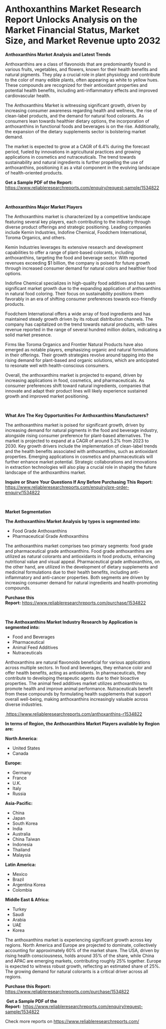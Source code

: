 <p><h1>Anthoxanthins Market Research Report Unlocks Analysis on the Market Financial Status, Market Size, and Market Revenue upto 2032</h1></p><p><strong>Anthoxanthins Market Analysis and Latest Trends</strong></p>
<p><p>Anthoxanthins are a class of flavonoids that are predominantly found in various fruits, vegetables, and flowers, known for their health benefits and natural pigments. They play a crucial role in plant physiology and contribute to the color of many edible plants, often appearing as white to yellow hues. These compounds are recognized for their antioxidant properties and potential health benefits, including anti-inflammatory effects and improved cardiovascular health.</p><p>The Anthoxanthins Market is witnessing significant growth, driven by increasing consumer awareness regarding health and wellness, the rise of clean-label products, and the demand for natural food colorants. As consumers lean towards healthier dietary options, the incorporation of anthoxanthins in functional foods and beverages is on the rise. Additionally, the expansion of the dietary supplements sector is bolstering market demand. </p><p>The market is expected to grow at a CAGR of 6.4% during the forecast period, fueled by innovations in agricultural practices and growing applications in cosmetics and nutraceuticals. The trend towards sustainability and natural ingredients is further propelling the use of anthoxanthins, positioning it as a vital component in the evolving landscape of health-oriented products.</p></p>
<p><strong>Get a Sample PDF of the Report:&nbsp;</strong> <a href="https://www.reliableresearchreports.com/enquiry/request-sample/1534822?utm_campaign=2333&utm_medium=2&utm_source=Github&utm_content=ia&utm_term=14022025&utm_id=anthoxanthins">https://www.reliableresearchreports.com/enquiry/request-sample/1534822</a></p>
<p>&nbsp;</p>
<p><strong>Anthoxanthins Major Market Players</strong></p>
<p><p>The Anthoxanthins market is characterized by a competitive landscape featuring several key players, each contributing to the industry through diverse product offerings and strategic positioning. Leading companies include Kemin Industries, Indofine Chemical, Foodchem International, Toroma Organics, and others. </p><p>Kemin Industries leverages its extensive research and development capabilities to offer a range of plant-based colorants, including anthoxanthins, targeting the food and beverage sector. With reported revenues exceeding $1 billion, the company is poised for future growth through increased consumer demand for natural colors and healthier food options.</p><p>Indofine Chemical specializes in high-quality food additives and has seen significant market growth due to the expanding application of anthoxanthins in natural food coloring. Their focus on sustainability positions them favorably in an era of shifting consumer preferences towards eco-friendly products.</p><p>Foodchem International offers a wide array of food ingredients and has maintained steady growth driven by its robust distribution channels. The company has capitalized on the trend towards natural products, with sales revenue reported in the range of several hundred million dollars, indicating a solid market presence.</p><p>Firms like Toroma Organics and Frontier Natural Products have also emerged as notable players, emphasizing organic and natural formulations in their offerings. Their growth strategies revolve around tapping into the rising demand for plant-based and organic solutions, which are anticipated to resonate well with health-conscious consumers.</p><p>Overall, the anthoxanthins market is projected to expand, driven by increasing applications in food, cosmetics, and pharmaceuticals. As consumer preferences shift toward natural ingredients, companies that innovate and adapt their product lines will likely experience sustained growth and improved market positioning.</p></p>
<p>&nbsp;</p>
<p><strong>What Are The Key Opportunities For Anthoxanthins Manufacturers?</strong></p>
<p><p>The anthoxanthins market is poised for significant growth, driven by increasing demand for natural pigments in the food and beverage industry, alongside rising consumer preference for plant-based alternatives. The market is projected to expand at a CAGR of around 5.2% from 2023 to 2030. Key growth drivers include the implementation of clean-label trends and the health benefits associated with anthoxanthins, such as antioxidant properties. Emerging applications in cosmetics and pharmaceuticals will further enhance market potential. Strategic collaborations and innovations in extraction technologies will also play a crucial role in shaping the future landscape of the anthoxanthins market.</p></p>
<p><strong>Inquire or Share Your Questions If Any Before Purchasing This Report:</strong> <a href="https://www.reliableresearchreports.com/enquiry/pre-order-enquiry/1534822?utm_campaign=2333&utm_medium=2&utm_source=Github&utm_content=ia&utm_term=14022025&utm_id=anthoxanthins">https://www.reliableresearchreports.com/enquiry/pre-order-enquiry/1534822</a></p>
<p>&nbsp;</p>
<p><strong>Market Segmentation</strong></p>
<p><strong>The Anthoxanthins Market Analysis by types is segmented into:</strong></p>
<p><ul><li>Food Grade Anthoxanthins</li><li>Pharmaceutical Grade Anthoxanthins</li></ul></p>
<p><p>The anthoxanthins market comprises two primary segments: food grade and pharmaceutical grade anthoxanthins. Food grade anthoxanthins are utilized as natural colorants and antioxidants in food products, enhancing nutritional value and visual appeal. Pharmaceutical grade anthoxanthins, on the other hand, are utilized in the development of dietary supplements and medicinal formulations due to their health benefits, including anti-inflammatory and anti-cancer properties. Both segments are driven by increasing consumer demand for natural ingredients and health-promoting compounds.</p></p>
<p><strong>Purchase this Report:&nbsp;</strong><a href="https://www.reliableresearchreports.com/purchase/1534822?utm_campaign=2333&utm_medium=2&utm_source=Github&utm_content=ia&utm_term=14022025&utm_id=anthoxanthins">https://www.reliableresearchreports.com/purchase/1534822</a></p>
<p>&nbsp;</p>
<p><strong>The Anthoxanthins Market Industry Research by Application is segmented into:</strong></p>
<p><ul><li>Food and Beverages</li><li>Pharmaceutical</li><li>Animal Feed Additives</li><li>Nutraceuticals</li></ul></p>
<p><p>Anthoxanthins are natural flavonoids beneficial for various applications across multiple sectors. In food and beverages, they enhance color and offer health benefits, acting as antioxidants. In pharmaceuticals, they contribute to developing therapeutic agents due to their bioactive properties. The animal feed additives market utilizes anthoxanthins to promote health and improve animal performance. Nutraceuticals benefit from these compounds by formulating health supplements that support overall well-being, making anthoxanthins increasingly valuable across diverse industries.</p></p>
<p><a href="https://www.reliableresearchreports.com/anthoxanthins-r1534822?utm_campaign=2333&utm_medium=2&utm_source=Github&utm_content=ia&utm_term=14022025&utm_id=anthoxanthins">&nbsp;https://www.reliableresearchreports.com/anthoxanthins-r1534822</a></p>
<p><strong>In terms of Region, the Anthoxanthins Market Players available by Region are:</strong></p>
<p>
    <p> <strong> North America: </strong>
        <ul>
            <li>United States</li>
            <li>Canada</li>
        </ul>
        </p> 
    <p> <strong> Europe: </strong>
        <ul>
            <li>Germany</li>
            <li>France</li>
            <li>U.K.</li>
            <li>Italy</li>
            <li>Russia</li>
        </ul>
        </p> 
    <p> <strong> Asia-Pacific: </strong>
        <ul>
            <li>China</li>
            <li>Japan</li>
            <li>South Korea</li>
            <li>India</li>
            <li>Australia</li>
            <li>China Taiwan</li>
            <li>Indonesia</li>
            <li>Thailand</li>
            <li>Malaysia</li>
        </ul>
        </p> 
    <p> <strong> Latin America: </strong>
        <ul>
            <li>Mexico</li>
            <li>Brazil</li>
            <li>Argentina Korea</li>
            <li>Colombia</li>
        </ul>
        </p> 
    <p> <strong> Middle East & Africa: </strong>
        <ul>
            <li>Turkey</li>
            <li>Saudi</li>
            <li>Arabia</li>
            <li>UAE</li>
            <li>Korea</li>
        </ul>
    </p>
    </p>
<p><p>The anthoxanthins market is experiencing significant growth across key regions. North America and Europe are projected to dominate, collectively accounting for approximately 60% of the market share. The USA, driven by rising health consciousness, holds around 35% of the share, while China and APAC are emerging markets, contributing roughly 25% together. Europe is expected to witness robust growth, reflecting an estimated share of 25%. The growing demand for natural colorants is a critical driver across all regions.</p></p>
<p><strong>Purchase this Report: </strong><a href="https://www.reliableresearchreports.com/purchase/1534822?utm_campaign=2333&utm_medium=2&utm_source=Github&utm_content=ia&utm_term=14022025&utm_id=anthoxanthins">https://www.reliableresearchreports.com/purchase/1534822</a></p>
<p>&nbsp;<strong>Get a Sample PDF of the Report:&nbsp;&nbsp;</strong><a href="https://www.reliableresearchreports.com/enquiry/request-sample/1534822?utm_campaign=2333&utm_medium=2&utm_source=Github&utm_content=ia&utm_term=14022025&utm_id=anthoxanthins">https://www.reliableresearchreports.com/enquiry/request-sample/1534822</a></p>
<p><strong></strong></p>
<p>Check more reports on <a href="https://www.reliableresearchreports.com/?utm_campaign=2333&utm_medium=2&utm_source=Github&utm_content=ia&utm_term=14022025&utm_id=anthoxanthins">https://www.reliableresearchreports.com/</a></p>